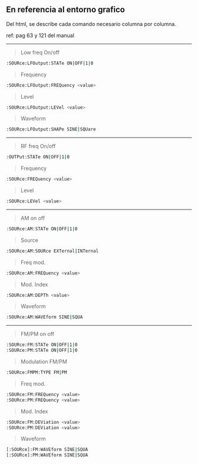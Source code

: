 ## En referencia al entorno grafico 
Del html, se describe cada comando necesario columna por columna.

ref: pag 63 y 121 del manual
_______________________________

> Low freq On/off

```sh
:SOURce:LFOutput:STATe ON|OFF|1|0
```

> Frequency

```sh
:SOURce:LFOutput:FREQuency <value>
```

> Level

```sh
:SOURce:LFOutput:LEVel <value>
```

> Waveform

```sh
:SOURce:LFOutput:SHAPe SINE|SQUare
```

_______________________________

> RF freq On/off

```sh
:OUTPut:STATe ON|OFF|1|0
```

> Frequency

```sh
:SOURce:FREQuency <value>
```

> Level

```sh
:SOURce:LEVel <value>
```

_______________________________

> AM on off

```sh
:SOURce:AM:STATe ON|OFF|1|0
```

> Source

```sh
:SOURce:AM:SOURce EXTernal|INTernal
```

> Freq mod.

```sh
:SOURce:AM:FREQuency <value>
```

> Mod. Index

```sh
:SOURce:AM:DEPTh <value>
```

> Waveform

```sh
:SOURce:AM:WAVEform SINE|SQUA
```
_______________________________

> FM/PM on off

```sh
:SOURce:FM:STATe ON|OFF|1|0
:SOURce:PM:STATe ON|OFF|1|0

```

> Modulation FM/PM

```sh
:SOURce:FMPM:TYPE FM|PM
```

> Freq mod.

```sh
:SOURce:FM:FREQuency <value>
:SOURce:PM:FREQuency <value>
```

> Mod. Index

```sh
:SOURce:FM:DEViation <value>
:SOURce:PM:DEViation <value>

```

> Waveform

```sh
[:SOURce]:FM:WAVEform SINE|SQUA
[:SOURce]:PM:WAVEform SINE|SQUA

```